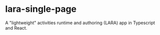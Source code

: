 # lara-single-page
A "lightweight" activities runtime and authoring (LARA) app in Typescript and React.
